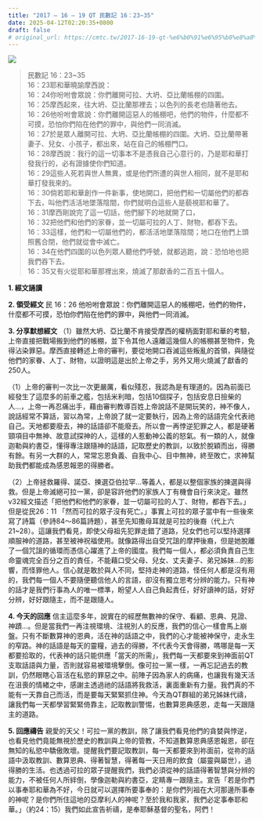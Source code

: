 ```yaml
---
title: "2017 – 16 – 19 QT 民數記 16：23~35"
date: 2025-04-12T02:20:35+0800
draft: false
# original_url: https://cmtc.tw/2017-16-19-qt-%e6%b0%91%e6%95%b8%e8%a8%98-16%ef%bc%9a2335
---
```


![](/images/qt.jpg)
> 民數記 16：23\~35  
> 16：23耶和華曉諭摩西說：  
> 16：24你吩咐會眾說：你們離開可拉、大坍、亞比蘭帳棚的四圍。  
> 16：25摩西起來，往大坍、亞比蘭那裡去；以色列的長老也隨著他去。  
> 16：26他吩咐會眾說：你們離開這惡人的帳棚吧，他們的物件，什麼都不可摸，恐怕你們陷在他們的罪中，與他們一同消滅。  
> 16：27於是眾人離開可拉、大坍、亞比蘭帳棚的四圍。大坍、亞比蘭帶著妻子、兒女、小孩子，都出來，站在自己的帳棚門口。  
> 16：28摩西說：我行的這一切事本不是憑我自己心意行的，乃是耶和華打發我行的，必有證據使你們知道。  
> 16：29這些人死若與世人無異，或是他們所遭的與世人相同，就不是耶和華打發我來的。  
> 16：30倘若耶和華創作一件新事，使地開口，把他們和一切屬他們的都吞下去，叫他們活活地墜落陰間，你們就明白這些人是藐視耶和華了。  
> 16：31摩西剛說完了這一切話，他們腳下的地就開了口，  
> 16：32把他們和他們的家眷，並一切屬可拉的人丁、財物，都吞下去。  
> 16：33這樣，他們和一切屬他們的，都活活地墜落陰間；地口在他們上頭照舊合閉，他們就從會中滅亡。  
> 16：34在他們四圍的以色列眾人聽他們呼號，就都逃跑，說：恐怕地也把我們吞下去。  
> 16：35又有火從耶和華那裡出來，燒滅了那獻香的二百五十個人。

**1. 經文誦讀**

**2. 領受經文**
民 16：26 他吩咐會眾說：你們離開這惡人的帳棚吧，他們的物件，什麼都不可摸，恐怕你們陷在他們的罪中，與他們一同消滅。

**3. 分享默想經文**
（1）雖然大坍、亞比蘭不肯接受摩西的權柄面對耶和華的考驗，上帝直接把戰場搬到他們的帳棚，並下令其他人遠離這幾個人的帳棚甚至物件，免得沾染罪惡。摩西直接轉述上帝的審判，要從地開口吞滅這些叛亂的首領，與隨從他們的家眷、人丁、財物，以證明這是出於上帝之手，另外又用火燒滅了獻香的250人。

（1）上帝的審判一次比一次更嚴厲，看似殘忍，我認為是有理道的。因為前面已經發生了這麼多的前車之艦，包括米利暗，包括10個探子，包括安息日撿柴的人…，上帝一再忍痛出手，藉由審判教導百姓上帝說話不是開玩笑的，神不像人，說話經常不算話，習以為常，上帝說了就一定要執行，因為上帝的話語完全代表祂自己。天地都要廢去，神的話語卻不能廢去。所以會一再悖逆犯罪之人，都是硬著頸項目中無神、故意試探神的人，這樣的人惹動神公義的怒氣。有一類的人，就像迦勒與約書亞，懂得專注跟隨神的話語，記取歷史的教訓，以致於脫穎而出，得勝有餘。有另一大群的人，常常忘恩負義、自我中心、目中無神，終至敗亡，求神幫助我們都能成為感恩報恩的得勝者。

（2）上帝拯救羅得、諾亞、揀選亞伯拉罕…等義人，都是以整個家族的揀選與得救。但是上帝滅絕可拉一黨，卻是容許他們的家族人丁有機會自行來決定。雖然v32經文描述「把他們和他們的家眷，並一切屬可拉的人丁、財物，都吞下去。」但是從民26：11 「然而可拉的眾子沒有死亡。」事實上可拉的眾子當中有一些後來寫了詩篇（參詩84～86篇詩題），甚至先知撒母耳就是可拉的後裔（代上六21\~28）。這讓我們看見，即使父母祖先犯罪走錯了道路，兒女們也可以堅持選擇順服神的道路，甚至被神祝福使用。就像路得出自受咒詛的摩押後裔，但是她脫離了一個咒詛的循環而憑信心躍進了上帝的國度。我們每一個人，都必須負責自己生命靈魂完全百分之百的責任，不能藉口受父母、兒女、丈夫妻子、弟兄姊妹…的影響，而怪罪他人。信心就是敢於與人不同，堅持走神的道路，怪任何人都是沒有用的，我們每一個人不要隨便聽信他人的言語，卻沒有獨立思考分辨的能力。只有神的話才是我們行事為人的唯一標準，盼望人人自己負起責任，好好讀神的話，好好分辨，好好跟隨主，而不是跟隨人。

**4. 今天的回應**
信主這麼多年，說實在的經歷無數神的保守、看顧、恩典、見證、神蹟…。但是當我們一再注視環境、注視別人的反應，我們的信心一樣會馬上崩盤。只有不斷數算神的恩典，活在神的話語之中，我們的心才能被神保守，走永生的窄路。神的話語是每天的靈糧，過去的得勝，不代表今天會得勝，嗎哪是每一天都要拾取的，代表神的話只能供應「當天的所需」，我們每一天都要來到神面前QT支取話語與力量，否則就容易被環境擊倒。像可拉一黨一樣，一再忘記過去的教訓，仍然眼瞎心盲活在私慾的罪惡之中。前陣子因為家人的病痛，也讓我有幾天活在沮喪的情緖之中，感謝主透過祂的話語將我救活，裏面重新有力量。我們真的不能有一天靠自己而活，而是要每天緊緊抓住神。今天為QT群組的弟兄姊妹代禱，讓我們每一天都學習緊緊倚靠主，記取教訓警惕，也數算恩典感恩，走每一天跟隨主的道路。

**5. 回應禱告**
親愛的天父！可拉一黨的教訓，除了讓我們看見他們的貪婪與悖逆，也看見他們竟能無視於歷史的教訓與上帝的管教，不知道數算恩典感恩報恩，卻在無知的私慾中驕傲敗壞。提醒我們要記取教訓，每一天都要來到祢面前，從祢的話語中汲取教訓、數算恩典、得著智慧，得著每一天日用的飲食（屬靈與屬世），過得勝的生活。也透過可拉的眾子提醒我們，我們必須從神的話語得著智慧與分辨的能力，不被任何人所絆倒，學像迦勒與約書亞，定睛專一跟隨主。宣告「若是你們以事奉耶和華為不好，今日就可以選擇所要事奉的：是你們列祖在大河那邊所事奉的神呢？是你們所住這地的亞摩利人的神呢？至於我和我家，我們必定事奉耶和華。」（約24：15）我們如此宣告祈禱，是奉耶穌基督的聖名，阿們！
